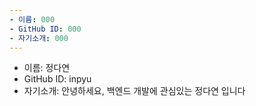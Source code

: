 ```yaml
---
- 이름: 000
- GitHub ID: 000
- 자기소개: 000
---
```

- 이름: 정다연
- GitHub ID: inpyu
- 자기소개: 안녕하세요, 백엔드 개발에 관심있는 정다연 입니다